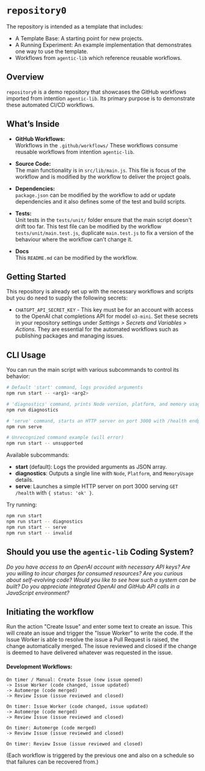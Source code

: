 # `repository0`

The repository is intended as a template that includes:
* A Template Base: A starting point for new projects.
* A Running Experiment: An example implementation that demonstrates one way to use the template.
* Workflows from `agentic-lib` which reference reusable workflows.

## Overview
`repository0` is a demo repository that showcases the GitHub workflows imported from intentïon `agentic-lib`. Its primary purpose is to demonstrate these automated CI/CD workflows.

## What’s Inside

- **GitHub Workflows:**  
  Workflows in the `.github/workflows/` These workflows consume reusable workflows from intentïon `agentic-lib`.

- **Source Code:**  
  The main functionality is in `src/lib/main.js`. This file is focus of the workflow and is modified by the workflow to deliver the project goals.

- **Dependencies:**  
  `package.json` can be modified by the workflow to add or update dependencies and it also defines some of the test and build scripts.

- **Tests:**  
  Unit tests in the `tests/unit/` folder ensure that the main script doesn't drift too far.  This test file can be modified by the workflow `tests/unit/main.test.js`, duplicate `main.test.js` to fix a version of the behaviour where the workflow can't change it.

- **Docs**  
  This `README.md` can be modified by the workflow.

## Getting Started

This repository is already set up with the necessary workflows and scripts but you do need to supply the following secrets:
- `CHATGPT_API_SECRET_KEY` - This key must be for an account with access to the OpenAI chat completions API for model `o3-mini`.
  Set these secrets in your repository settings under *Settings > Secrets and Variables > Actions*. They are essential for the automated workflows such as publishing packages and managing issues.

## CLI Usage

You can run the main script with various subcommands to control its behavior:

```bash
# Default 'start' command, logs provided arguments
npm run start -- <arg1> <arg2>

# 'diagnostics' command, prints Node version, platform, and memory usage
npm run diagnostics

# 'serve' command, starts an HTTP server on port 3000 with /health endpoint
npm run serve

# Unrecognized command example (will error)
npm run start -- unsupported
```

Available subcommands:
- **start** (default): Logs the provided arguments as JSON array.
- **diagnostics**: Outputs a single line with `Node`, `Platform`, and `MemoryUsage` details.
- **serve**: Launches a simple HTTP server on port 3000 serving `GET /health` with `{ status: 'ok' }`.

Try running:

```bash
npm run start
npm run start -- diagnostics
npm run start -- serve
npm run start -- invalid
```

## Should you use the `agentic-lib` Coding System?

*Do you have access to an OpenAI account with necessary API keys?*
*Are you willing to incur charges for consumed resources?*
*Are you curious about self-evolving code?*
*Would you like to see how such a system can be built?*
*Do you appreciate integrated OpenAI and GitHub API calls in a JavaScript environment?*

## Initiating the workflow

Run the action "Create Issue" and enter some text to create an issue. This will create an issue and trigger the "Issue Worker" to write the code.
If the Issue Worker is able to resolve the issue a Pull Request is raised, the change automatically merged.
The issue reviewed and closed if the change is deemed to have delivered whatever was requested in the issue.

#### Development Workflows:
```
On timer / Manual: Create Issue (new issue opened) 
-> Issue Worker (code changed, issue updated) 
-> Automerge (code merged)
-> Review Issue (issue reviewed and closed)

On timer: Issue Worker (code changed, issue updated) 
-> Automerge (code merged)
-> Review Issue (issue reviewed and closed)

On timer: Automerge (code merged)
-> Review Issue (issue reviewed and closed)

On timer: Review Issue (issue reviewed and closed)
```
(Each workflow is triggered by the previous one and also on a schedule so that failures can be recovered from.)